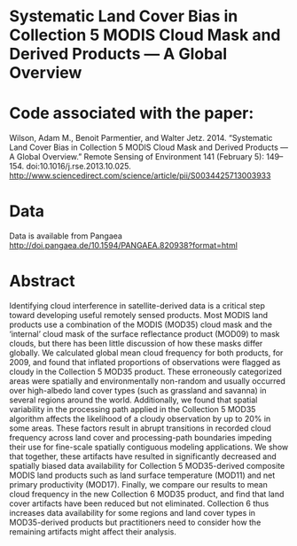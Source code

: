 Systematic Land Cover Bias in Collection 5 MODIS Cloud Mask and Derived Products — A Global Overview
===
# Code associated with the paper:
Wilson, Adam M., Benoit Parmentier, and Walter Jetz. 2014. “Systematic Land Cover Bias in Collection 5 MODIS Cloud Mask and Derived Products — A Global Overview.” Remote Sensing of Environment 141 (February 5): 149–154. doi:10.1016/j.rse.2013.10.025.
http://www.sciencedirect.com/science/article/pii/S0034425713003933

# Data
Data is available from Pangaea
http://doi.pangaea.de/10.1594/PANGAEA.820938?format=html

# Abstract
Identifying cloud interference in satellite-derived data is a critical step toward developing useful remotely sensed products. Most MODIS land products use a combination of the MODIS (MOD35) cloud mask and the ‘internal’ cloud mask of the surface reflectance product (MOD09) to mask clouds, but there has been little discussion of how these masks differ globally. We calculated global mean cloud frequency for both products, for 2009, and found that inflated proportions of observations were flagged as cloudy in the Collection 5 MOD35 product. These erroneously categorized areas were spatially and environmentally non-random and usually occurred over high-albedo land cover types (such as grassland and savanna) in several regions around the world. Additionally, we found that spatial variability in the processing path applied in the Collection 5 MOD35 algorithm affects the likelihood of a cloudy observation by up to 20% in some areas. These factors result in abrupt transitions in recorded cloud frequency across land cover and processing-path boundaries impeding their use for fine-scale spatially contiguous modeling applications. We show that together, these artifacts have resulted in significantly decreased and spatially biased data availability for Collection 5 MOD35-derived composite MODIS land products such as land surface temperature (MOD11) and net primary productivity (MOD17). Finally, we compare our results to mean cloud frequency in the new Collection 6 MOD35 product, and find that land cover artifacts have been reduced but not eliminated. Collection 6 thus increases data availability for some regions and land cover types in MOD35-derived products but practitioners need to consider how the remaining artifacts might affect their analysis.

